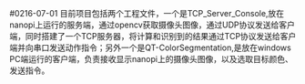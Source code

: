 #0216-07-01
目前项目包括两个工程文件，一个是TCP_Server_Console,放在nanopi上运行的服务端，通过opencv获取摄像头图像，通过UDP协议发送给客户端，同时搭建了一个TCP服务器，将计算和识别到的结果通过TCP协议发送给客户端并向串口发送动作指令；另外一个是QT-ColorSegmentation,是放在windows PC端运行的客户端，负责接收显示nanopi上的摄像头图像，以及选取目标颜色、发送指令。

